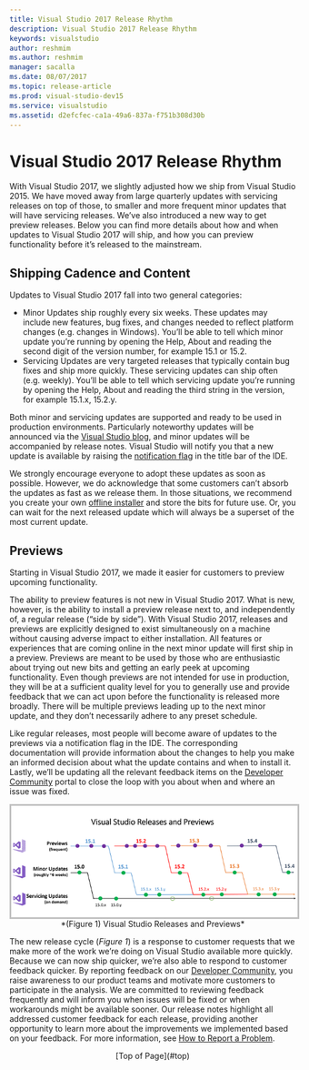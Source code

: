 ```yaml
---
title: Visual Studio 2017 Release Rhythm
description: Visual Studio 2017 Release Rhythm
keywords: visualstudio
author: reshmim
ms.author: reshmim
manager: sacalla
ms.date: 08/07/2017
ms.topic: release-article
ms.prod: visual-studio-dev15
ms.service: visualstudio
ms.assetid: d2efcfec-ca1a-49a6-837a-f751b308d30b
---
```


# <a id="top"> </a> Visual Studio 2017 Release Rhythm
With Visual Studio 2017, we slightly adjusted how we ship from Visual Studio 2015. We have moved away from large quarterly updates with servicing releases on top of those, 
to smaller and more frequent minor updates that will have servicing releases. We’ve also introduced a new way to get preview releases. Below you can find more details 
about how and when updates to Visual Studio 2017 will ship, and how you can preview functionality before it’s released to the mainstream. 

## Shipping Cadence and Content
Updates to Visual Studio 2017 fall into two general categories:     
* Minor Updates ship roughly every six weeks. These updates may include new features, bug fixes, and changes needed to reflect platform changes (e.g. changes in Windows). 
You’ll be able to tell which minor update you’re running by opening the Help, About and reading the second digit of the version number, for example 15.1 or 15.2.
* Servicing Updates are very targeted releases that typically contain bug fixes and ship more quickly. These servicing updates can ship often (e.g. weekly). You’ll be able 
to tell which servicing update you’re running by opening the Help, About and reading the third string in the version, for example 15.1.x, 15.2.y. 

Both minor and servicing updates are supported and ready to be used in production environments. Particularly noteworthy updates will be announced via the [Visual Studio 
blog](https://blogs.msdn.microsoft.com/visualstudio/), and minor updates will be accompanied by release notes. Visual Studio will notify you that a new update is available 
by raising the [notification flag](https://docs.microsoft.com/en-us/visualstudio/ide/visual-studio-notifications) in the title bar of the IDE.

We strongly encourage everyone to adopt these updates as soon as possible. However, we do acknowledge that some customers can’t absorb the updates as fast as we release them. 
In those situations, we recommend you create your own [offline installer](https://docs.microsoft.com/en-us/visualstudio/install/create-an-offline-installation-of-visual-studio) 
and store the bits for future use. Or, you can wait for the next released update which will always be a superset of the most current update. 

## Previews
Starting in Visual Studio 2017, we made it easier for customers to preview upcoming functionality. 

The ability to preview features is not new in Visual Studio 2017. What is new, however, is the ability to install a preview release next to, and independently of, a regular 
release (“side by side”). With Visual Studio 2017, releases and previews are explicitly designed to exist simultaneously on a machine without causing adverse impact to either 
installation. All features or experiences that are coming online in the next minor update will first ship in a preview. Previews are meant to be used by those who are enthusiastic 
about trying out new bits and getting an early peek at upcoming functionality. Even though previews are not intended for use in production, they will be at a sufficient quality 
level for you to generally use and provide feedback that we can act upon before the functionality is released more broadly. There will be multiple previews leading up to the next 
minor update, and they don’t necessarily adhere to any preset schedule. 

Like regular releases, most people will become aware of updates to the previews via a notification flag in the IDE. The corresponding documentation will provide information 
about the changes to help you make an informed decision about what the update contains and when to install it. Lastly, we’ll be updating all the relevant feedback items on 
the [Developer Community](https://developercommunity.visualstudio.com/) portal to close the loop with you about when and where an issue was fixed.

<img src="media/vs-releases-previews.png" alt="Visual Studio Releases and Previews" style="border:3px solid Silver; display: block; margin: auto;">
<center>*(Figure 1) Visual Studio Releases and Previews*</center>

The new release cycle (_Figure 1_) is a response to customer requests that we make more of the work we’re doing on Visual Studio available more quickly. Because we can now 
ship quicker, we’re also able to respond to customer feedback quicker. By reporting feedback on our [Developer Community](https://developercommunity.visualstudio.com/), you 
raise awareness to our product teams and motivate more customers to participate in the analysis. We are committed to reviewing feedback frequently and will inform you when 
issues will be fixed or when workarounds might be available sooner. Our release notes highlight all addressed customer feedback for each release, providing another opportunity 
to learn more about the improvements we implemented based on your feedback. For more information, see [How to Report a Problem](https://docs.microsoft.com/en-us/visualstudio/ide/how-to-report-a-problem-with-visual-studio-2017).

<center>[Top of Page](#top)</center>



